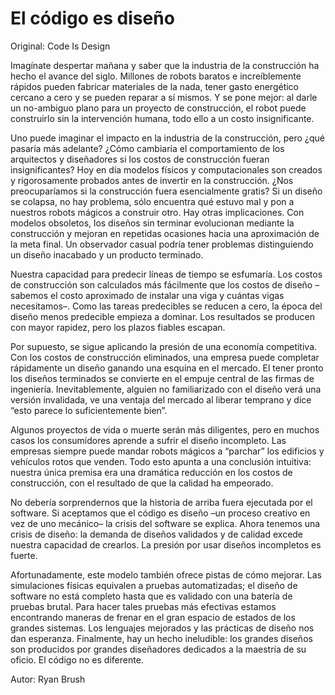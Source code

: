 # El código es diseño

Original: Code Is Design

Imagínate despertar mañana y saber que la industria de la construcción
ha hecho el avance del siglo. Millones de robots baratos e
increíblemente rápidos pueden fabricar materiales de la nada, tener
gasto energético cercano a cero y se pueden reparar a sí mismos. Y se
pone mejor: al darle un no-ambiguo plano para un proyecto de
construcción, el robot puede construirlo sin la intervención humana,
todo ello a un costo insignificante.

Uno puede imaginar el impacto en la industria de la construcción, pero
¿qué pasaría más adelante? ¿Cómo cambiaría el comportamiento de los
arquitectos y diseñadores si los costos de construcción fueran
insignificantes? Hoy en día modelos físicos y computacionales son
creados y rigorosamente probados antes de invertir en la construcción.
¿Nos preocuparíamos si la construcción fuera esencialmente gratis? Si un
diseño se colapsa, no hay problema, sólo encuentra qué estuvo mal y pon
a nuestros robots mágicos a construir otro. Hay otras implicaciones. Con
modelos obsoletos, los diseños sin terminar evolucionan mediante la
construcción y mejoran en repetidas ocasiones hacia una aproximación de
la meta final. Un observador casual podría tener problemas distinguiendo
un diseño inacabado y un producto terminado.

Nuestra capacidad para predecir líneas de tiempo se esfumaría. Los
costos de construcción son calculados más fácilmente que los costos de
diseño –sabemos el costo aproximado de instalar una viga y cuántas vigas
necesitamos–. Como las tareas predecibles se reducen a cero, la época
del diseño menos predecible empieza a dominar. Los resultados se
producen con mayor rapidez, pero los plazos fiables escapan.

Por supuesto, se sigue aplicando la presión de una economía competitiva.
Con los costos de construcción eliminados, una empresa puede completar
rápidamente un diseño ganando una esquina en el mercado. El tener pronto
los diseños terminados se convierte en el empuje central de las firmas
de ingeniería. Inevitablemente, alguien no familiarizado con el diseño
verá una versión invalidada, ve una ventaja del mercado al liberar
temprano y dice “esto parece lo suficientemente bien”.

Algunos proyectos de vida o muerte serán más diligentes, pero en muchos
casos los consumidores aprende a sufrir el diseño incompleto. Las
empresas siempre puede mandar robots mágicos a “parchar” los edificios y
vehículos rotos que venden. Todo esto apunta a una conclusión intuitiva:
nuestra única premisa era una dramática reducción en los costos de
construcción, con el resultado de que la calidad ha empeorado.

No debería sorprendernos que la historia de arriba fuera ejecutada por
el software. Si aceptamos que el código es diseño –un proceso creativo
en vez de uno mecánico– la crisis del software se explica. Ahora tenemos
una crisis de diseño: la demanda de diseños validados y de calidad
excede nuestra capacidad de crearlos. La presión por usar diseños
incompletos es fuerte.

Afortunadamente, este modelo también ofrece pistas de cómo mejorar. Las
simulaciones físicas equivalen a pruebas automatizadas; el diseño de
software no está completo hasta que es validado con una batería de
pruebas brutal. Para hacer tales pruebas más efectivas estamos
encontrando maneras de frenar en el gran espacio de estados de los
grandes sistemas. Los lenguajes mejorados y las prácticas de diseño nos
dan esperanza. Finalmente, hay un hecho ineludible: los grandes diseños
son producidos por grandes diseñadores dedicados a la maestría de su
oficio. El código no es diferente.

Autor: Ryan Brush